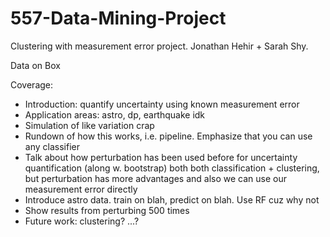# 557-Data-Mining-Project
Clustering with measurement error project. Jonathan Hehir + Sarah Shy.

Data on Box

Coverage:
- Introduction: quantify uncertainty using known measurement error
- Application areas: astro, dp, earthquake idk
- Simulation of like variation crap
- Rundown of how this works, i.e. pipeline. Emphasize that you can use any classifier
- Talk about how perturbation has been used before for uncertainty quantification (along w. bootstrap) both both classification + clustering, but perturbation has more advantages and also we can use our measurement error directly
- Introduce astro data. train on blah, predict on blah. Use RF cuz why not
- Show results from perturbing 500 times
- Future work: clustering? ...?
